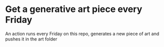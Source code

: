 # Get a generative art piece every Friday

An action runs every Friday on this repo, generates a new piece of art and pushes it in the art folder

